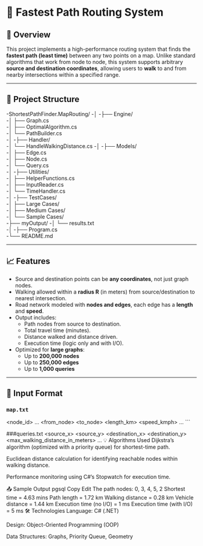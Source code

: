 # 🚗 Fastest Path Routing System

## 📌 Overview

This project implements a high-performance routing system that finds the **fastest path (least time)** between any two points on a map. Unlike standard algorithms that work from node to node, this system supports arbitrary **source and destination coordinates**, allowing users to **walk** to and from nearby intersections within a specified range.

---

## 📂 Project Structure


-ShortestPathFinder.MapRouting/
-│
-├── Engine/                     
-│   ├── Graph.cs                 
-│   ├── OptimalAlgorithm.cs     
-│   └── PathBuilder.cs          
-│
-├── Handler/                    
-│   └── HandleWalkingDistance.cs
-│
-├── Models/                     
-│   ├── Edge.cs                 
-│   ├── Node.cs                
-│   └── Query.cs               
-│
-├── Utilities/                 
-│   ├── HelperFunctions.cs      
-│   ├── InputReader.cs          
-│   └── TimeHandler.cs          
-│
-├── TestCases/                 
-│  ├── Large Cases/           
-│   ├── Medium Cases/           
-│   └── Sample Cases/           
-├── myOutput/
-│   └── results.txt             
-│
-├── Program.cs                  
-└── README.md                  

---

## 📈 Features

- Source and destination points can be **any coordinates**, not just graph nodes.
- Walking allowed within a **radius R** (in meters) from source/destination to nearest intersection.
- Road network modeled with **nodes and edges**, each edge has a **length** and **speed**.
- Output includes:
  - Path nodes from source to destination.
  - Total travel time (minutes).
  - Distance walked and distance driven.
  - Execution time (logic only and with I/O).
- Optimized for **large graphs**:
  - Up to **200,000 nodes**
  - Up to **250,000 edges**
  - Up to **1,000 queries**

---

## 🧾 Input Format

### `map.txt`

<number of intersections> <node_id> <x> <y> ... <number of roads> <from_node> <to_node> <length_km> <speed_kmph> ... ```

###queries.txt
<number of queries>
<source_x> <source_y> <destination_x> <destination_y> <max_walking_distance_in_meters>
...
💡 Algorithms Used
Dijkstra’s algorithm (optimized with a priority queue) for shortest-time path.

Euclidean distance calculation for identifying reachable nodes within walking distance.

Performance monitoring using C#’s Stopwatch for execution time.

📤 Sample Output
pgsql
Copy
Edit
The path nodes: 0, 3, 4, 5, 2
Shortest time = 4.63 mins
Path length = 1.72 km
Walking distance = 0.28 km
Vehicle distance = 1.44 km
Execution time (no I/O) = 1 ms
Execution time (with I/O) = 5 ms
🛠 Technologies
Language: C# (.NET)

Design: Object-Oriented Programming (OOP)

Data Structures: Graphs, Priority Queue, Geometry

